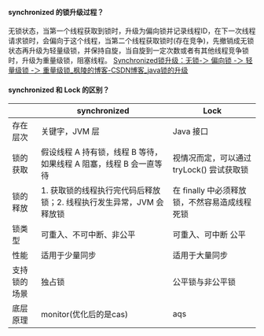 #### synchronized 的锁升级过程？
无锁状态，当第一个线程获取到锁时，升级为偏向锁并记录线程ID，在下一次线程请求锁时，会偏向于这个线程，当第二个线程获取锁时(存在竞争)，先撤销成无锁状态再升级为轻量级锁，并保持自旋，当自旋到一定次数或者有其他线程竞争锁时，升级为重量级锁，阻塞线程。
[Synchronized锁升级：无锁-＞ 偏向锁 -＞ 轻量级锁 -＞ 重量级锁_枫陵的博客-CSDN博客_java锁的升级](https://blog.csdn.net/weixin_43899792/article/details/124634419)

#### synchronized 和 Lock 的区别？
|              | synchronized                                                         | Lock                                          |
|--------------|----------------------------------------------------------------------|-----------------------------------------------|
| 存在层次     | 关键字，JVM 层                                                       | Java 接口                                     |
| 锁的获取     | 假设线程 A 持有锁，线程 B 等待，如果线程 A 阻塞，线程 B 会一直等待   | 视情况而定，可以通过 tryLock() 尝试获取锁     |
| 锁的释放     | 1. 获取锁的线程执行完代码后释放锁；2. 线程执行发生异常，JVM 会释放锁 | 在 finally 中必须释放锁，不然容易造成线程死锁 |
| 锁类型       | 可重入、不可中断、非公平                                             | 可重入、可中断 公平                           |
| 性能         | 适用于少量同步                                                       | 适用于大量同步                                |
| 支持锁的场景 | 独占锁                                                               | 公平锁与非公平锁                              |
| 底层原理     | monitor(优化后的是cas)                                               | aqs                                           |
